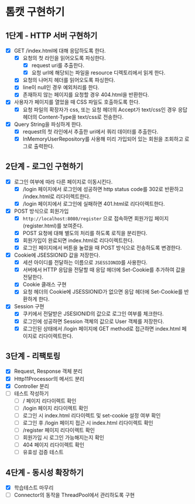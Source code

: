 # 톰캣 구현하기

## 1단계 - HTTP 서버 구현하기

- [x] GET /index.html에 대해 응답하도록 한다.
    - [x] 요청의 첫 라인을 읽어오도록 파싱한다.
        - [x] request uri를 추출한다.
        - [x] 요청 url에 해당되는 파일을 resource 디렉토리에서 읽게 한다.
    - [x] 요청의 나머지 헤더를 읽어오도록 파싱한다.
    - [x] line이 null인 경우 예외처리를 한다.
    - [x] 존재하지 않는 페이지를 요청할 경우 404.html을 반환한다.
- [x] 사용자가 페이지를 열었을 때 CSS 파일도 호출하도록 한다.
    - [x] 요청 파일의 확장자가 css, 또는 요청 헤더의 Accept가 text/css인 경우 응답 헤더의 Content-Type을 text/css로 전송한다.
- [x] Query String을 파싱하게 한다.
    - [x] request의 첫 라인에서 추출한 uri에서 쿼리 데이터를 추출한다.
    - [x] InMemoryUserRepository를 사용해 미리 가입되어 있는 회원을 조회하고 로그로 출력한다.

## 2단계 - 로그인 구현하기

- [x] 로그인 여부에 따라 다른 페이지로 이동시킨다.
    - [x] /login 페이지에서 로그인에 성공하면 http status code를 302로 반환하고 /index.html로 리다이렉트한다.
    - [x] /login 페이지에서 로그인에 실패하면 401.html로 리다이렉트한다.
- [x] POST 방식으로 회원가입
    - [x] `http://localhost:8080/register` 으로 접속하면 회원가입 페이지(register.html)를 보여준다.
    - [x] POST 요청에 대해 별도의 처리를 하도록 로직을 분리한다.
    - [x] 회원가입이 완료되면 index.html로 리다이렉트한다.
    - [x] 로그인 페이지에서 버튼을 눌렀을 때 POST 방식으로 전송하도록 변경한다.
- [x] Cookie에 JSESSIONID 값을 저장한다.
    - [x] 세션 아이디를 전달하는 이름으로 `JSESSIONID`를 사용한다.
    - [x] 서버에서 HTTP 응답을 전달할 때 응답 헤더에 Set-Cookie를 추가하여 값을 전달한다.
    - [x] Cookie 클래스 구현
    - [x] 요청 헤더의 Cookie에 JSESSIONID가 없으면 응답 헤더에 Set-Cookie를 반환하게 한다.
- [x] Session 구현
    - [x] 쿠키에서 전달받은 JSESIONID의 값으로 로그인 여부를 체크한다.
    - [x] 로그인에 성공하면 Session 객체의 값으로 User 객체를 저장한다.
    - [x] 로그인된 상태에서 /login 페이지에 GET method로 접근하면 index.html 페이지로 리다이렉트한다.

## 3단계 - 리팩토링

- [x] Request, Response 객체 분리
- [x] Http11Processor의 메서드 분리
- [x] Controller 분리
- [ ] 테스트 작성하기
    - [ ] / 페이지 리다이렉트 확인
    - [ ] /login 페이지 리다이렉트 확인
    - [ ] 로그인 시 index.html 리다이렉트 및 set-cookie 설정 여부 확인
    - [ ] 로그인 후 /login 페이지 접근 시 index.html 리다이렉트 확인
    - [ ] /register 페이지 리다이렉트 확인
    - [ ] 회원가입 시 로그인 가능해지는지 확인
    - [ ] 404 페이지 리다이렉트 확인
    - [ ] 유효성 검증 테스트

## 4단계 - 동시성 확장하기

- [x] 학습테스트 마무리
- [ ] Connector의 동작을 ThreadPool에서 관리하도록 구현
